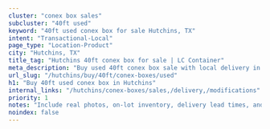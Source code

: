 ```yaml
---
cluster: "conex box sales"
subcluster: "40ft used"
keyword: "40ft used conex box for sale Hutchins, TX"
intent: "Transactional-Local"
page_type: "Location-Product"
city: "Hutchins, TX"
title_tag: "Hutchins 40ft conex box for sale | LC Container"
meta_description: "Buy used 40ft conex box sale with local delivery in Hutchins, TX. LC Container — local Since 2003. Request a fast quote today."
url_slug: "/hutchins/buy/40ft/conex-boxes/used"
h1: "Buy 40ft used conex box in Hutchins"
internal_links: "/hutchins/conex-boxes/sales,/delivery,/modifications"
priority: 1
notes: "Include real photos, on-lot inventory, delivery lead times, and financing info."
noindex: false
---
```


<!-- TODO: Add unique city/inventory copy, images, and internal links here. -->
